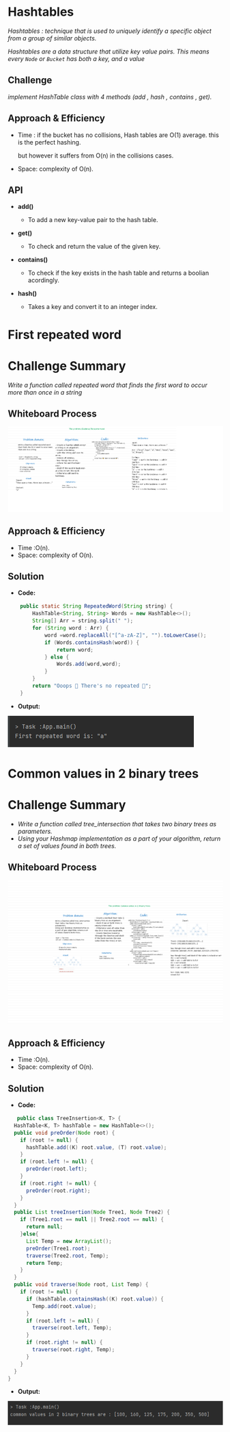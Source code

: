 # Hashtables
*Hashtables : technique that is used to uniquely identify a specific object from a group of similar objects.*

*Hashtables are a data structure that utilize key value pairs. This means every `Node` or `Bucket` has both a key, and a value*


## Challenge
*implement HashTable class with 4 methods (add , hash , contains , get).*

## Approach & Efficiency
* Time : if the bucket has no collisions, Hash tables are O(1) average. this is the perfect hashing.

  but however it suffers from O(n) in the collisions cases.

* Space: complexity of O(n).

## API
* **add()**
    * To add a new key-value pair to the hash table.

* **get()**
    * To check and return the value of the given key.

* **contains()**
    * To check if the key exists in the hash table and returns a boolian acordingly.

* **hash()**
    * Takes a key and convert it to an integer index.


# **First repeated word**
# Challenge Summary
*Write a function called repeated word that finds the first word to occur more than once in a string*

## Whiteboard Process
![](image/RepeatedWhiteboard.png)

## Approach & Efficiency
   * Time :O(n).
   * Space: complexity of O(n).

## Solution

* **Code:**

```java
    public static String RepeatedWord(String string) {
        HashTable<String, String> Words = new HashTable<>();
        String[] Arr = string.split(" ");
        for (String word : Arr) {
            word =word.replaceAll("[^a-zA-Z]", "").toLowerCase();
            if (Words.containsHash(word)) {
                return word;
            } else {
                Words.add(word,word);
            }
        }
        return "Ooops 🤯 There's no repeated 🎉";
    }
```

* **Output:**

![](image/outputRepeated.png)



# **Common values in 2 binary trees**
# Challenge Summary
* *Write a function called tree_intersection that takes two binary trees as parameters.*
* *Using your Hashmap implementation as a part of your algorithm, return a set of values found in both trees.*

## Whiteboard Process
![](image/tree-intersectionW.png)

## Approach & Efficiency
* Time :O(n).
* Space: complexity of O(n).

## Solution

* **Code:**

```java
   public class TreeInsertion<K, T> {
  HashTable<K, T> hashTable = new HashTable<>();
  public void preOrder(Node root) {
    if (root != null) {
      hashTable.add((K) root.value, (T) root.value);
    }
    if (root.left != null) {
      preOrder(root.left);
    }
    if (root.right != null) {
      preOrder(root.right);
    }
  }
  public List treeInsertion(Node Tree1, Node Tree2) {
    if (Tree1.root == null || Tree2.root == null) {
      return null;
    }else{
      List Temp = new ArrayList();
      preOrder(Tree1.root);
      traverse(Tree2.root, Temp);
      return Temp;
    }
  }
  public void traverse(Node root, List Temp) {
    if (root != null) {
      if (hashTable.containsHash((K) root.value)) {
        Temp.add(root.value);
      }
      if (root.left != null) {
        traverse(root.left, Temp);
      }
      if (root.right != null) {
        traverse(root.right, Temp);
      }
    }
  }
}
```

* **Output:**

![](image/v1.png)